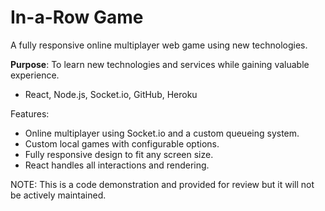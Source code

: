 # In-a-Row Game

A fully responsive online multiplayer web game using new technologies.

<b>Purpose</b>: To learn new technologies and services while gaining valuable experience.<br/>
 - React, Node.js, Socket.io, GitHub, Heroku

Features: 
 - Online multiplayer using Socket.io and a custom queueing system.
 - Custom local games with configurable options.
 - Fully responsive design to fit any screen size.
 - React handles all interactions and rendering.

NOTE: This is a code demonstration and provided for review but it will not be actively maintained.
